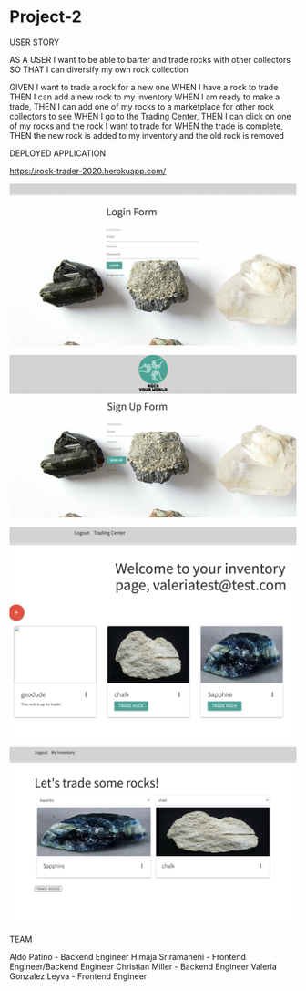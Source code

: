 # Project-2

USER STORY

AS A USER I want to be able to barter and trade rocks with other collectors
SO THAT I can diversify my own rock collection

GIVEN I want to trade a rock for a new one
WHEN I have a rock to trade
THEN I can add a new rock to my inventory
WHEN I am ready to make a trade,
THEN I can add one of my rocks to a marketplace for other rock collectors to see
WHEN I go to the Trading Center,
THEN I can click on one of my rocks and the rock I want to trade for
WHEN the trade is complete,
THEN the new rock is added to my inventory and the old rock is removed

DEPLOYED APPLICATION

https://rock-trader-2020.herokuapp.com/

![Log In page](images/login.png)

![Sign Up page](images/signup.png)

![My Inventory](images/inv.png)

![Trading Center](images/trading.png)


TEAM

Aldo Patino - Backend Engineer
Himaja Sriramaneni - Frontend Engineer/Backend Engineer
Christian Miller - Backend Engineer
Valeria Gonzalez Leyva - Frontend Engineer


